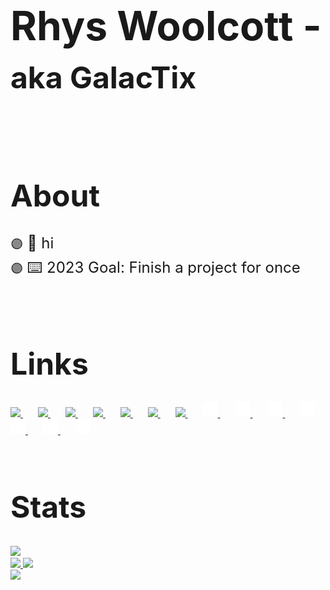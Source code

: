 <!DOCTYPE html>

<html>
 <body>
  <!-- Title -->
  <h1 style="font-size: 4rem; font-weight: bold;">Rhys Woolcott - <span style="font-size: 3rem;">aka GalacTix</span></h1>
  <br />

  <!-- About -->
  <h1 style="font-size: 3rem; font-weight: bold;">About</h1>
  <span style="font-size: 1.5rem">
  <!-- Text block start -->
  <span style="font-size: 1.25rem">🟣</span>
  <!-- Text Goes below this line -->
  📖 hi
  <br />
  <!-- Text block end -->
  <!-- Text block start -->
  <span style="font-size: 1.25rem">🟣</span>
  <!-- Text Goes below this line -->
  ⌨️ 2023 Goal: Finish a project for once
  <br />
  <!-- Text block end -->
  </span>

  <br />
  <br />

  <!-- Links -->
  <h1 style="font-size: 3rem; font-weight: bold;">Links</h1>
  <a style="margin-right: 24px" href="https://github.com/Rhys-Woolcott/#gh-light-mode-only" class="light-mode">
   <img src="https://image.flaticon.com/icons/png/512/2111/2111432.png" width="24px" />
  </a>
  <a style="margin-right: 24px" href="https://www.linkedin.com/in/rhys-woolcott-72490a1b7/#gh-light-mode-only" class="light-mode">
   <img src="https://image.flaticon.com/icons/png/512/2111/2111532.png" width="24px" />
  </a>
  <a style="margin-right: 24px" href="https://dsc.bio/floofyboi#gh-light-mode-only" class="light-mode">
   <img src="https://image.flaticon.com/icons/png/512/2111/2111363.png" width="24px" />
  </a>
  <a style="margin-right: 24px" href="https://twitter.com/GALACTIX__#gh-light-mode-only" class="light-mode">
   <img src="https://image.flaticon.com/icons/png/512/733/733635.png" width="24px" />
  </a>
  <a style="margin-right: 24px" href="https://instagram.com/galactix.xyz/#gh-light-mode-only" class="light-mode">
   <img src="https://image.flaticon.com/icons/png/512/733/733614.png" width="24px" />
  </a>
  <a style="margin-right: 24px" href="https://galactix.xyz/#gh-light-mode-only" class="light-mode">
   <img src="https://image.flaticon.com/icons/png/512/2301/2301129.png" width="24px" />
  </a>
  <a style="margin-right: 24px" href="mailto:rhyswoolcott@gmail.com#gh-light-mode-only" class="light-mode">
   <img src="https://image.flaticon.com/icons/png/512/2089/2089181.png" width="24px" />
  </a>

  <a style="margin-right: 24px" href="https://github.com/Rhys-Woolcott/#gh-dark-mode-only" class="dark-mode">
   <img src="./github.png" width="24px" />
  </a>
  <a style="margin-right: 24px" href="https://www.linkedin.com/in/rhys-woolcott-72490a1b7/#gh-dark-mode-only" class="dark-mode">
   <img src="./linkedin.png" width="24px" />
  </a>
  <a style="margin-right: 24px" href="https://dsc.bio/floofyboi#gh-dark-mode-only" class="dark-mode">
   <img src="./discord.png" width="24px" />
  </a>
  <a style="margin-right: 24px" href="https://twitter.com/GALACTIX__#gh-dark-mode-only" class="dark-mode">
   <img src="./twitter.png" width="24px" />
  </a>
  <a style="margin-right: 24px" href="https://instagram.com/galactix.xyz/#gh-dark-mode-only" class="dark-mode">
   <img src="./instagram.png" width="24px" />
  </a>
  <a style="margin-right: 24px" href="https://galactix.xyz/#gh-dark-mode-only" class="dark-mode">
   <img src="./globe.png" width="24px" />
  </a>
  <a style="margin-right: 24px" href="mailto:rhyswoolcott@gmail.com#gh-dark-mode-only" class="dark-mode">
   <img src="./email.png" width="24px" />
  </a>

  <br />
  <br />

  <!-- Stats -->
  <h1 style="font-size: 3rem; font-weight: bold;">Stats</h1>
  <!-- Github-Stats -->
  <a href="https://github.com/Rhys-Woolcott#gh-light-mode-only">
   <img src="https://github-readme-stats.vercel.app/api?username=Rhys-Woolcott&count_private=true&show_icons=true&theme=buefy" />
  <a/>
  <br />
  <!-- Languages -->
  <a href="https://github.com/Rhys-Woolcott#gh-light-mode-only">
   <img src="https://github-readme-stats.vercel.app/api/top-langs/?username=Rhys-Woolcott&count_private=true&layout=compact&theme=buefy" />
  </a>
   
  <!-- Github-Stats -->
  <a href="https://github.com/Rhys-Woolcott#gh-dark-mode-only">
   <img src="https://github-readme-stats.vercel.app/api?username=Rhys-Woolcott&count_private=true&show_icons=true&theme=midnight-purple" />
  <a/>
  <br />
  <!-- Languages -->
  <a href="https://github.com/Rhys-Woolcott#gh-dark-mode-only">
   <img src="https://github-readme-stats.vercel.app/api/top-langs/?username=Rhys-Woolcott&count_private=true&layout=compact&theme=midnight-purple" />
  </a>
 </body>
</html>
